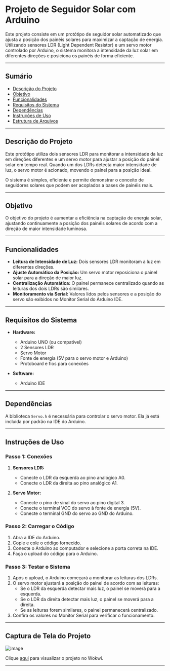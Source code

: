 # **Projeto de Seguidor Solar com Arduino**  

Este projeto consiste em um protótipo de seguidor solar automatizado que ajusta a posição dos painéis solares para maximizar a captação de energia. Utilizando sensores LDR (Light Dependent Resistor) e um servo motor controlado por Arduino, o sistema monitora a intensidade da luz solar em diferentes direções e posiciona os painéis de forma eficiente.  

---

## **Sumário**  
- [Descrição do Projeto](#descrição-do-projeto)  
- [Objetivo](#objetivo)  
- [Funcionalidades](#funcionalidades)  
- [Requisitos do Sistema](#requisitos-do-sistema)  
- [Dependências](#dependências)  
- [Instruções de Uso](#instruções-de-uso)  
- [Estrutura de Arquivos](#estrutura-de-arquivos)  

---

## **Descrição do Projeto**  

Este protótipo utiliza dois sensores LDR para monitorar a intensidade da luz em direções diferentes e um servo motor para ajustar a posição do painel solar em tempo real. Quando um dos LDRs detecta maior intensidade de luz, o servo motor é acionado, movendo o painel para a posição ideal.  

O sistema é simples, eficiente e permite demonstrar o conceito de seguidores solares que podem ser acoplados a bases de painéis reais.  

---

## **Objetivo**  

O objetivo do projeto é aumentar a eficiência na captação de energia solar, ajustando continuamente a posição dos painéis solares de acordo com a direção de maior intensidade luminosa.  

---

## **Funcionalidades**  

- **Leitura de Intensidade de Luz:** Dois sensores LDR monitoram a luz em diferentes direções.  
- **Ajuste Automático da Posição:** Um servo motor reposiciona o painel solar para a direção de maior luz.  
- **Centralização Automática:** O painel permanece centralizado quando as leituras dos dois LDRs são similares.  
- **Monitoramento via Serial:** Valores lidos pelos sensores e a posição do servo são exibidos no Monitor Serial do Arduino IDE.  

---

## **Requisitos do Sistema**  

- **Hardware:**  
  - Arduino UNO (ou compatível)  
  - 2 Sensores LDR  
  - Servo Motor    
  - Fonte de energia (5V para o servo motor e Arduino)  
  - Protoboard e fios para conexões  

- **Software:**  
  - Arduino IDE  

---

## **Dependências**  

A biblioteca `Servo.h` é necessária para controlar o servo motor. Ela já está incluída por padrão na IDE do Arduino.  

---

## **Instruções de Uso**  

### **Passo 1: Conexões**  

1. **Sensores LDR:**  
   - Conecte o LDR da esquerda ao pino analógico A0.  
   - Conecte o LDR da direita ao pino analógico A1.   

2. **Servo Motor:**  
   - Conecte o pino de sinal do servo ao pino digital 3.  
   - Conecte o terminal VCC do servo à fonte de energia (5V).  
   - Conecte o terminal GND do servo ao GND do Arduino.  

### **Passo 2: Carregar o Código**  

1. Abra a IDE do Arduino.  
2. Copie e cole o código fornecido.  
3. Conecte o Arduino ao computador e selecione a porta correta na IDE.  
4. Faça o upload do código para o Arduino.  

### **Passo 3: Testar o Sistema**  

1. Após o upload, o Arduino começará a monitorar as leituras dos LDRs.  
2. O servo motor ajustará a posição do painel de acordo com as leituras:  
   - Se o LDR da esquerda detectar mais luz, o painel se moverá para a esquerda.  
   - Se o LDR da direita detectar mais luz, o painel se moverá para a direita.  
   - Se as leituras forem similares, o painel permanecerá centralizado.  
3. Confira os valores no Monitor Serial para verificar o funcionamento.  

---
## **Captura de Tela do Projeto**
![image](https://github.com/user-attachments/assets/71a275ac-3c7b-4cb9-a6f6-7b73be174922)


Clique [aqui](https://wokwi.com/projects/415208501165138945) para visualizar o projeto no Wokwi.

 

---



